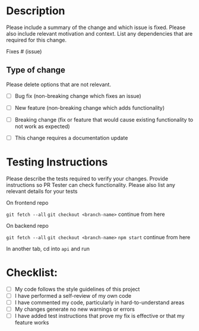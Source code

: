 # Description

Please include a summary of the change and which issue is fixed.
Please also include relevant motivation and context.
List any dependencies that are required for this change.


Fixes # (issue)


## Type of change

Please delete options that are not relevant.

- [ ] Bug fix (non-breaking change which fixes an issue)
- [ ] New feature (non-breaking change which adds functionality)
- [ ] Breaking change (fix or feature that would cause existing functionality to not work as expected)
- [ ] This change requires a documentation update


# Testing Instructions

Please describe the tests required to verify your changes.
Provide instructions so PR Tester can check functionality.
Please also list any relevant details for your tests

On frontend repo

`git fetch --all`
`git checkout <branch-name>`
continue from here

On backend repo

`git fetch --all`
`git checkout <branch-name>`
`npm start`
continue from here

In another tab, cd into `api` and run


# Checklist:

- [ ] My code follows the style guidelines of this project
- [ ] I have performed a self-review of my own code
- [ ] I have commented my code, particularly in hard-to-understand areas
- [ ] My changes generate no new warnings or errors
- [ ] I have added test instructions that prove my fix is effective or that my feature works
